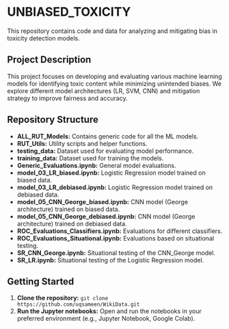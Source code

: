 # UNBIASED_TOXICITY

This repository contains code and data for analyzing and mitigating bias in toxicity detection models.

## Project Description

This project focuses on developing and evaluating various machine learning models for identifying toxic content while minimizing unintended biases. We explore different model architectures (LR, SVM, CNN) and mitigation strategy to improve fairness and accuracy.

## Repository Structure

* **ALL_RUT_Models:** Contains generic code for all the ML models.
* **RUT_Utils:**  Utility scripts and helper functions.
* **testing_data:**  Dataset used for evaluating model performance.
* **training_data:** Dataset used for training the models.
* **Generic_Evaluations.ipynb:**  General model evaluations.
* **model_03_LR_biased.ipynb:**  Logistic Regression model trained on biased data.
* **model_03_LR_debiased.ipynb:** Logistic Regression model trained on debiased data.
* **model_05_CNN_George_biased.ipynb:** CNN model (George architecture) trained on biased data.
* **model_05_CNN_George_debiased.ipynb:** CNN model (George architecture) trained on debiased data.
* **ROC_Evaluations_Classifiers.ipynb:**  Evaluations for different classifiers.
* **ROC_Evaluations_Situational.ipynb:** Evaluations based on situational testing.
* **SR_CNN_George.ipynb:** Situational testing of the CNN_George model.
* **SR_LR.ipynb:** Situational testing of the Logistic Regression model.


## Getting Started

1. **Clone the repository:** `git clone https://github.com/uqsameen/WikiData.git`
2. **Run the Jupyter notebooks:**  Open and run the notebooks in your preferred environment (e.g., Jupyter Notebook, Google Colab).
